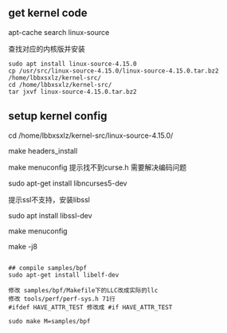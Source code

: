 ## get kernel code
apt-cache search linux-source

查找对应的内核版并安装

```
sudo apt install linux-source-4.15.0
cp /usr/src/linux-source-4.15.0/linux-source-4.15.0.tar.bz2 /home/lbbxsxlz/kernel-src/
cd /home/lbbxsxlz/kernel-src/
tar jxvf linux-source-4.15.0.tar.bz2
```

## setup kernel config
cd /home/lbbxsxlz/kernel-src/linux-source-4.15.0/

make headers_install

make menuconfig 提示找不到curse.h 需要解决编码问题

sudo apt-get install libncurses5-dev

提示ssl不支持，安装libssl

sudo apt install libssl-dev

make menuconfig

make -j8
```

## compile samples/bpf
sudo apt-get install libelf-dev

修改 samples/bpf/Makefile下的LLC改成实际的llc
修改 tools/perf/perf-sys.h 71行
#ifdef HAVE_ATTR_TEST 修改成 #if HAVE_ATTR_TEST

sudo make M=samples/bpf

